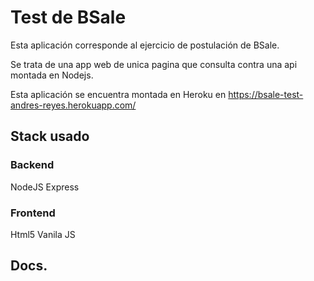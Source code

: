 # Test de BSale

Esta aplicación corresponde al ejercicio de postulación de BSale.

Se trata de una app web de unica pagina que consulta contra una api montada en Nodejs.

Esta aplicación se encuentra montada en Heroku en https://bsale-test-andres-reyes.herokuapp.com/

## Stack usado

### Backend

NodeJS
Express


### Frontend

Html5
Vanila JS


## Docs.




